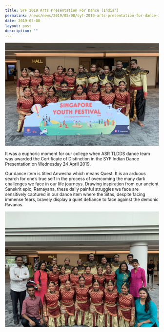 ```yaml
---
title: SYF 2019 Arts Presentation For Dance (Indian)
permalink: /news/news/2019/05/08/syf-2019-arts-presentation-for-dance-indian/
date: 2019-05-08
layout: post
description: ""
---
```

![](/images/1_ASR-TLDDS-Dance-Team-Malarvizhi-Haugen-e1557708543430-1024x684.jpg)

It was a euphoric moment for our college when ASR TLDDS dance team was awarded the Certificate of Distinction in the SYF Indian Dance Presentation on Wednesday 24 April 2019.

Our dance item is titled Anwesha which means Quest. It is an arduous search for one’s true self in the process of overcoming the many dark challenges we face in our life journeys. Drawing inspiration from our ancient Sanskrit epic, Ramayana, these daily painful struggles we face are sensitively captured in our dance item where the Sitas, despite facing immense fears, bravely display a quiet defiance to face against the demonic Ravanas.

![](/images/5_ASR-Dance-Team-Presenter-Dance-Instructors-and-Teachers-Malarvizhi-Haugen-1024x768.jpg)